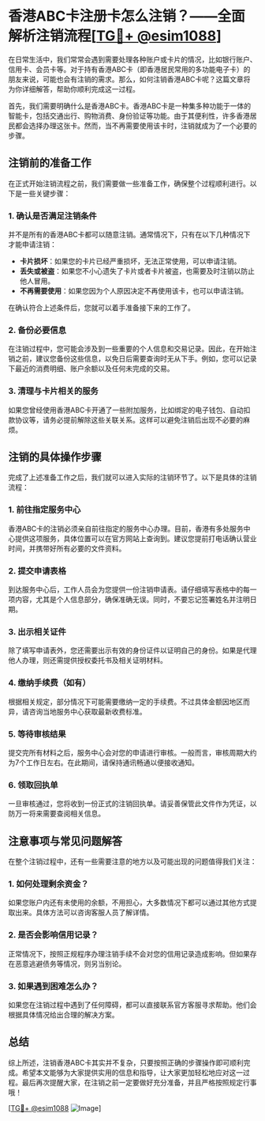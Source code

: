# 香港ABC卡注册卡怎么注销？——全面解析注销流程[[TG💪+ @esim1088](https://t.me/s/esim1088)]

在日常生活中，我们常常会遇到需要处理各种账户或卡片的情况，比如银行账户、信用卡、会员卡等。对于持有香港ABC卡（即香港居民常用的多功能电子卡）的朋友来说，可能也会有注销的需求。那么，如何注销香港ABC卡呢？这篇文章将为你详细解答，帮助你顺利完成这一过程。

首先，我们需要明确什么是香港ABC卡。香港ABC卡是一种集多种功能于一体的智能卡，包括交通出行、购物消费、身份验证等功能。由于其便利性，许多香港居民都会选择办理这张卡。然而，当不再需要使用该卡时，注销就成为了一个必要的步骤。

## 注销前的准备工作

在正式开始注销流程之前，我们需要做一些准备工作，确保整个过程顺利进行。以下是一些关键步骤：

### 1. 确认是否满足注销条件

并不是所有的香港ABC卡都可以随意注销。通常情况下，只有在以下几种情况下才能申请注销：

- **卡片损坏**：如果您的卡片已经严重损坏，无法正常使用，可以申请注销。
- **丢失或被盗**：如果您不小心遗失了卡片或者卡片被盗，也需要及时注销以防止他人冒用。
- **不再需要使用**：如果您因为个人原因决定不再使用该卡，也可以申请注销。

在确认符合上述条件后，您就可以着手准备接下来的工作了。

### 2. 备份必要信息

在注销过程中，您可能会涉及到一些重要的个人信息和交易记录。因此，在开始注销之前，建议您备份这些信息，以免日后需要查询时无从下手。例如，您可以记录下最近的消费明细、账户余额以及任何未完成的交易。

### 3. 清理与卡片相关的服务

如果您曾经使用香港ABC卡开通了一些附加服务，比如绑定的电子钱包、自动扣款协议等，请务必提前解除这些关联关系。这样可以避免注销后出现不必要的麻烦。

## 注销的具体操作步骤

完成了上述准备工作之后，我们就可以进入实际的注销环节了。以下是具体的注销流程：

### 1. 前往指定服务中心

香港ABC卡的注销必须亲自前往指定的服务中心办理。目前，香港有多处服务中心提供这项服务，具体位置可以在官方网站上查询到。建议您提前打电话确认营业时间，并携带好所有必要的文件资料。

### 2. 提交申请表格

到达服务中心后，工作人员会为您提供一份注销申请表。请仔细填写表格中的每一项内容，尤其是个人信息部分，确保准确无误。同时，不要忘记签署姓名并注明日期。

### 3. 出示相关证件

除了填写申请表外，您还需要出示有效的身份证件以证明自己的身份。如果是代理他人办理，则还需提供授权委托书及相关证明材料。

### 4. 缴纳手续费（如有）

根据相关规定，部分情况下可能需要缴纳一定的手续费。不过具体金额因地区而异，请咨询当地服务中心获取最新收费标准。

### 5. 等待审核结果

提交完所有材料之后，服务中心会对您的申请进行审核。一般而言，审核周期大约为7个工作日左右。在此期间，请保持通讯畅通以便接收通知。

### 6. 领取回执单

一旦审核通过，您将收到一份正式的注销回执单。请妥善保管此文件作为凭证，以防万一将来需要查阅相关信息。

## 注意事项与常见问题解答

在整个注销过程中，还有一些需要注意的地方以及可能出现的问题值得我们关注：

### 1. 如何处理剩余资金？

如果您账户内还有未使用的余额，不用担心，大多数情况下都可以通过其他方式提取出来。具体方法可以咨询客服人员了解详情。

### 2. 是否会影响信用记录？

正常情况下，按照正规程序办理注销手续不会对您的信用记录造成影响。但如果存在恶意逃避债务等情况，则另当别论。

### 3. 如果遇到困难怎么办？

如果您在注销过程中遇到了任何障碍，都可以直接联系官方客服寻求帮助。他们会根据具体情况给出合理的解决方案。

## 总结

综上所述，注销香港ABC卡其实并不复杂，只要按照正确的步骤操作即可顺利完成。希望本文能够为大家提供实用的信息和指导，让大家更加轻松地应对这一过程。最后再次提醒大家，在注销之前一定要做好充分准备，并且严格按照规定行事哦！

[[TG💪+ @esim1088](https://t.me/s/esim1088) ![Image](https://i.postimg.cc/4NQfJmqS/Snipaste-2025-05-13-00-14-12.png)]